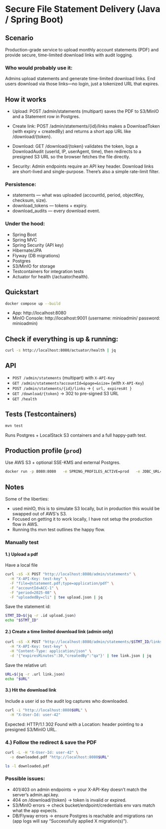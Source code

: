 # Secure File Statement Delivery (Java / Spring Boot)

## Scenario
Production-grade service to upload monthly account statements (PDF) and provide secure, time-limited download links with audit logging.

### Who would probably use it:
Admins upload statements and generate time-limited download links.
End users download via those links—no login, just a tokenized URL that expires.

## How it works

- Upload: POST /admin/statements (multipart) saves the PDF to S3/MinIO and a Statement row in Postgres.

- Create link: POST /admin/statements/{id}/links makes a DownloadToken (with expiry + createdBy) and returns a short app URL like /download/{token}.

- Download: GET /download/{token} validates the token, logs a DownloadAudit (userId, IP, userAgent, time), then redirects to a presigned S3 URL so the browser fetches the file directly.

- Security: Admin endpoints require an API key header. Download links are short-lived and single-purpose. There’s also a simple rate-limit filter.

### Persistence:
- statements — what was uploaded (accountId, period, objectKey, checksum, size).
- download_tokens — tokens + expiry.
- download_audits — every download event.

### Under the hood: 
- Spring Boot
- Spring MVC
- Spring Security (API key)
- Hibernate/JPA 
- Flyway (DB migrations)
- Postgres
- S3/MinIO for storage
- Testcontainers for integration tests
- Actuator for health (/actuator/health).

## Quickstart
```bash
docker compose up --build
```
- App: http://localhost:8080
- MinIO Console: http://localhost:9001 (username: minioadmin/ password: minioadmin)

## Check if everything is up & running:
```bash
curl -s http://localhost:8080/actuator/health | jq
```

## API
- `POST /admin/statements` (multipart) with `X-API-Key`
- `GET /admin/statements?accountId=&page=&size=` (with `X-API-Key`)
- `POST /admin/statements/{id}/links` → `{ url, expiresAt }`
- `GET /download/{token}` → 302 to pre-signed S3 URL
- `GET /health`

## Tests (Testcontainers)
```bash
mvn test
```
Runs Postgres + LocalStack S3 containers and a full happy-path test.

## Production profile (`prod`)
Use AWS S3 + optional SSE-KMS and external Postgres.
```bash
docker run -p 8080:8080   -e SPRING_PROFILES_ACTIVE=prod   -e JDBC_URL='jdbc:postgresql://<host>:5432/<db>'   -e DB_USER='<user>'   -e DB_PASSWORD='<pass>'   -e S3_BUCKET='<bucket>'   -e AWS_REGION='eu-north-1'   -e S3_SSE_ENABLED=true   -e S3_KMS_KEY_ID='arn:aws:kms:eu-north-1:<acct>:key/<uuid>'   -e ADMIN_API_KEY='<rotate-me>'   your-image:tag
```

## Notes
Some of the liberties:
- used minIO, this is to simulate S3 locally, but in production this would be swapped out of AWS's S3. 
- Focused on getting it to work locally, I have not setup the production flow in AWS.
- Running ths mvn test outlines the happy flow.


### Manually test

#### 1.) Upload a pdf
Have a local file
```bash
curl -sS -X POST "http://localhost:8080/admin/statements" \
  -H "X-API-Key: test-key" \
  -F "file=@statement.pdf;type=application/pdf" \
  -F "accountId=ACC-1" \
  -F "period=2025-08" \
  -F "uploadedBy=cli" | tee upload.json | jq
```

Save the statement id:
```bash
STMT_ID=$(jq -r .id upload.json)
echo "$STMT_ID"

```


#### 2.) Create a time limited download link (admin only)
```bash
curl -sS -X POST "http://localhost:8080/admin/statements/$STMT_ID/links" \
  -H "X-API-Key: test-key" \
  -H "Content-Type: application/json" \
  -d '{"expiresMinutes":30,"createdBy":"qa"}' | tee link.json | jq
```
Save the relative url:
```bash
URL=$(jq -r .url link.json)
echo "$URL"
```

#### 3.) Hit the download link
Include a user id so the audit log captures who downloaded.
```bash
curl -i "http://localhost:8080$URL" \
  -H "X-User-Id: user-42"
```
Expected: HTTP/1.1 302 Found with a Location: header pointing to a presigned S3/MinIO URL.


### 4.) Follow the redirect & save the PDF
```bash
curl -L -H "X-User-Id: user-42" \
  -o downloaded.pdf "http://localhost:8080$URL"

ls -l downloaded.pdf
```


### Possible issues:
- 401/403 on admin endpoints → your X-API-Key doesn’t match the server’s admin.api.key.
- 404 on /download/{token} → token is invalid or expired.
- S3/MinIO errors → check bucket/endpoint/credentials env vars match what the app expects.
- DB/Flyway errors → ensure Postgres is reachable and migrations ran (app logs will say “Successfully applied X migration(s)”).
